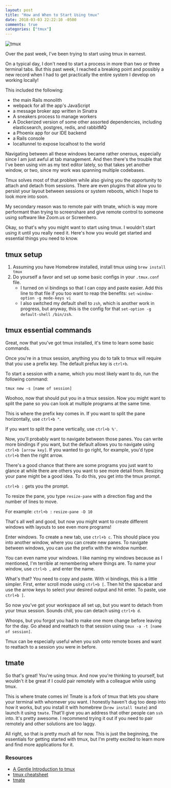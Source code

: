 ```yaml
---
layout: post
title: "How and When to Start Using tmux"
date: 2018-03-03 22:22:10 -0500
comments: true
categories: ["tmux"]
---
```


![tmux](https://s3-us-west-2.amazonaws.com/talum.github.io/tmux.gif)

Over the past week, I've been trying to start using tmux in earnest.

On a typical day, I don't need to start a process in more than two or three
terminal tabs. But this past week, I reached a breaking point and possibly a new
record when I had to get practically the entire system I develop on working locally!

This included the following:
- the main Rails monolith
- webpack for all the app's JavaScript
- a message broker app written in Sinatra
- A sneakers process to manage workers
- A Dockerized version of some other assorted dependencies, including
  elasticsearch, postgres, redis, and rabbitMQ
- a Phoenix app for our IDE backend
- a Rails console
- localtunnel to expose localhost to the world

Navigating between all these windows became rather onerous, especially since
I am just awful at tab management. And then there's the trouble that I've
been using vim as my text editor lately, so that takes yet another window,
or two, since my work was spanning multiple codebases.

Tmux solves most of that problem while also giving you the opportunity to
attach and detach from sessions. There are even plugins that allow you to
persist your layout between sessions or system reboots, which I hope to look
more into soon.

My secondary reason was to remote pair with tmate, which is way more
performant than trying to screenshare and give remote control to someone
using software like Zoom.us or Screenhero.

Okay, so that's why you might want to start using tmux. I wouldn't start using
it until you really need it. Here's how you would get started and essential
things you need to know.

## tmux setup
1. Assuming you have Homebrew installed, install tmux using `brew install
   tmux`
2. Do yourself a favor and set up some basic configs in your `.tmux.conf`
   file.
   - I turned on vi bindings so that I can copy and paste easier. Add this line to that file if you too want to reap the benefits:
   `set-window-option -g mode-keys vi`
   - I also switched my default shell to `zsh`, which is another work in
     progress, but anyway, this is the config for that `set-option -g
     default-shell /bin/zsh`.

## tmux essential commands
Great, now that you've got tmux installed, it's time to learn some basic
commands.

Once you're in a tmux session, anything you do to talk to tmux will require
that you use a prefix key. The default prefux key is `ctrl+b`.

To start a session with a name, which you most likely want to do, run the
following command:

`tmux new -s [name of session]`

Woohoo, now that should put you in a tmux session. Now you might want to
split the pane so you can look at multiple programs at the same time.

This is where the prefix key comes in. If you want to split the pane
horizontally, use `ctrl+b "`.

If you want to split the pane vertically, use `ctrl+b %'`.

Now, you'll probably want to navigate between those panes. You can write
more bindings if you want, but the default allows you to navigate using
`ctrl+b [arrow key]`. If you wanted to go right, for example, you'd type
`ctrl+b` then the right arrow.

There's a good chance that there are some programs you just want to glance
at while there are others you want to see more detail from. Resizing your
pane might be a good idea. To do this, you get into the tmux prompt.

`ctrl+b :` gets you the prompt.

To resize the pane, you type `resize-pane` with a direction flag and the
number of lines to move.

For example:
`ctrl+b :`
`resize-pane -D 10`

That's all well and good, but now you might want to create different windows
with layouts to see even more programs!

Enter windows. To create a new tab, use `ctrl+b c`. This should place you into
another window, where you can create new panes. To navigate between windows, you
can use the prefix with the window number.

You can even name your windows. I like
naming my windows because as I mentioned, I'm terrible at remembering where
things are. To name your window, use `ctrl+b ,` and enter the name.

What's that? You need to copy and paste. With vi bindings, this is a little
simpler. First, enter scroll mode using `ctrl+b [`. Then hit the spacebar
and use the arrow keys to select your desired output and hit enter. To paste, use `ctrl+b
]`.

So now you've got your workspace all set up, but you want to detach from
your tmux session. Sounds chill, you can detach using `ctrl+b d`.

Whoops, but you forgot you had to make one more change before leaving for
the day. Go ahead and reattach to that session using `tmux -a -t [name of
session]`.

Tmux can be especially useful when you ssh onto remote boxes and want to
reattach to a session you were in before.


## tmate
So that's great! You're using tmux. And now you're thinking to yourself, but
wouldn't it be great if I could pair remotely with a colleague while using
tmux.

This is where tmate comes in! Tmate is a fork of tmux that lets you share
your terminal with whomever you want. I honestly haven't dug too deep into
how it works, but you install it with homebrew (`brew install tmate`) and
launch it using `tmate`. That'll give you an address that other people can
`ssh` into. It's pretty awesome. I recommend trying it out if you need to
pair remotely and other solutions are too laggy.

All right, so that is pretty much all for now. This is just the beginning,
the essentials for getting started with tmux, but I'm pretty excited to
learn more and find more applications for it.

### Resources
- [A Gentle Introduction to tmux](https://hackernoon.com/a-gentle-introduction-to-tmux-8d784c404340)
- [tmux cheatsheet](https://gist.github.com/henrik/1967800)
- [tmate](https://tmate.io/)
